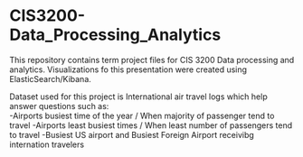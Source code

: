# CIS3200-Data_Processing_Analytics
This repository contains term project files for CIS 3200 Data processing and analytics. 
Visualizations fo this presentation were created using ElasticSearch/Kibana.

Dataset used for this project is International air travel logs which help answer questions such as:  
-Airports busiest time of the year / When majority of passenger tend to travel
-Airports least busiest times / When least number of passengers tend to travel
-Busiest US airport and Busiest Foreign Airport receivibg internation travelers

 
